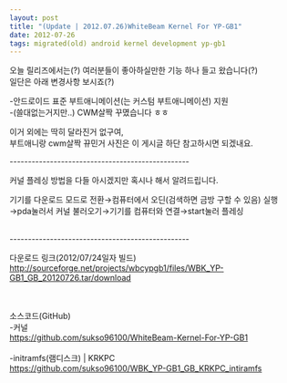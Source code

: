```yaml
---
layout: post
title: "(Update | 2012.07.26)WhiteBeam Kernel For YP-GB1"
date: 2012-07-26
tags: migrated(old) android kernel development yp-gb1
---
```


오늘 릴리즈에서는(?) 여러분들이 좋아하실만한 기능 하나 들고 왔습니다(?)<br>
일단은 아래 변경사항 보시죠(?)<br>

-안드로이드 표준 부트애니메이션(는 커스텀 부트애니메이션) 지원<br>
-(쓸대없는거지만..) CWM살짝 꾸몄습니다 ㅎㅎ<br>

이거 외에는 딱히 달라진거 없구여,<br>
부트애니랑 cwm살짝 뀨민거 사진은 이 게시글 하단 참고하시면 되겠내요.<br>

-------------------------------------------------<br>



커널 플레싱 방법을 다들 아시겠지만 혹시나 해서 알려드립니다.<br>

기기를 다운로드 모드로 전환→컴퓨터에서 오딘(검색하면 금방 구할 수 있음) 
실행→pda눌러서 커널 불러오기→기기를 컴퓨터와 연결→start눌러 플레싱<br><br>



-------------------------------------------------<br>


다운로드 링크(2012/07/24일자 빌드)<br>
http://sourceforge.net/projects/wbcypgb1/files/WBK_YP-GB1_GB_20120726.tar/download<br>
<br><br>

소스코드(GitHub)<br>
-커널<br>
https://github.com/sukso96100/WhiteBeam-Kernel-For-YP-GB1<br><br>
-initramfs(램디스크) | KRKPC<br>
https://github.com/sukso96100/WBK_YP-GB1_GB_KRKPC_intiramfs <br>


